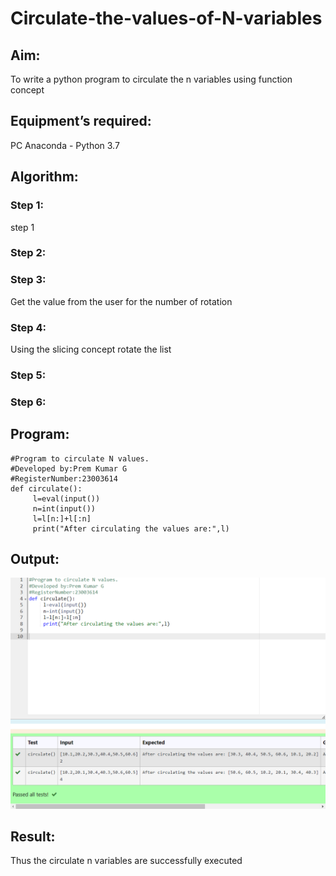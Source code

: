 # Circulate-the-values-of-N-variables
## Aim:
To write a python program to circulate the n variables using function concept
## Equipment’s required:
PC
Anaconda - Python 3.7
## Algorithm: 
### Step 1: 
step 1
### Step 2: 
### Step 3: 
Get the value from the user for the number of rotation
### Step 4: 
Using the slicing concept rotate the list

### Step 5: 
### Step 6: 
## Program:
```
#Program to circulate N values.
#Developed by:Prem Kumar G
#RegisterNumber:23003614
def circulate():
     l=eval(input())
     n=int(input())
     l=l[n:]+l[:n]
     print("After circulating the values are:",l)

```
## Output:

![output](output.png)

## Result:

Thus the circulate n variables are successfully executed